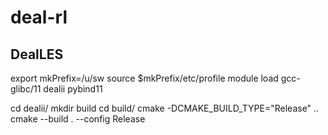 # deal-rl



## DealLES
export mkPrefix=/u/sw
source $mkPrefix/etc/profile
module load gcc-glibc/11 dealii pybind11

cd dealii/
mkdir build
cd build/
cmake -DCMAKE_BUILD_TYPE="Release" .. 
cmake --build . --config Release